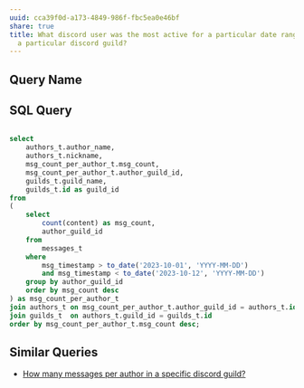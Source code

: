 ```yaml
---
uuid: cca39f0d-a173-4849-986f-fbc5ea0e46bf
share: true
title: What discord user was the most active for a particular date range within
  a particular discord guild?
---
```

## Query Name



## SQL Query
``` SQL

select
	authors_t.author_name,
	authors_t.nickname,
	msg_count_per_author_t.msg_count,
	msg_count_per_author_t.author_guild_id,
	guilds_t.guild_name,
	guilds_t.id as guild_id
from
(
	select
		count(content) as msg_count,
		author_guild_id
	from
		messages_t
	where
		msg_timestamp > to_date('2023-10-01', 'YYYY-MM-DD')
		and msg_timestamp < to_date('2023-10-12', 'YYYY-MM-DD') 
	group by author_guild_id
	order by msg_count desc
) as msg_count_per_author_t
join authors_t on msg_count_per_author_t.author_guild_id = authors_t.id
join guilds_t  on authors_t.guild_id = guilds_t.id
order by msg_count_per_author_t.msg_count desc;

```


## Similar Queries

* [How many messages per author in a specific discord guild?](/d473e743-c32d-45f7-bfe8-9836eeff97f4)